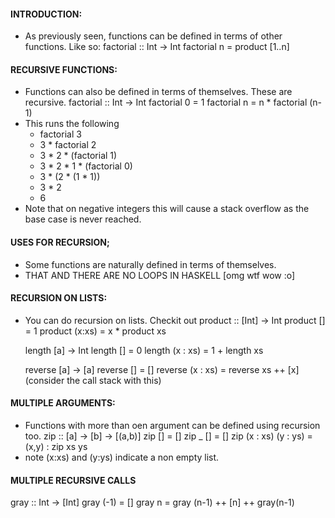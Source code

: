 #### INTRODUCTION:
- As previously seen, functions can be defined in terms of other functions. Like so:
	factorial :: Int -> Int
	factorial n = product [1..n]

#### RECURSIVE FUNCTIONS:
- Functions can also be defined in terms of themselves. These are recursive.
	factorial :: Int -> Int
	factorial 0 = 1
	factorial n = n * factorial (n-1)
- This runs the following
	- factorial 3
	- 3 * factorial 2
	- 3 * 2 * (factorial 1)
	- 3 * 2 * 1 * (factorial 0)
	- 3 * (2 * (1 * 1))
	- 3 * 2 
	- 6
- Note that on negative integers this will cause a stack overflow as the base case is never reached.


#### USES FOR RECURSION;
- Some functions are naturally defined in terms of themselves. 
- THAT AND THERE ARE NO LOOPS IN HASKELL [omg wtf wow :o]

#### RECURSION ON LISTS:
- You can do recursion on lists. Checkit out
	product :: [Int] -> Int
	product [] = 1
	product (x:xs) = x * product xs

	length [a] -> Int
	length [] = 0
	length (x : xs) = 1 + length xs

	reverse [a] -> [a]
	reverse [] = []
	reverse (x : xs) = reverse xs ++ [x]
	(consider the call stack with this)

#### MULTIPLE ARGUMENTS:
- Functions with more than oen argument can be defined using recursion too.
	zip :: [a] -> [b] -> [(a,b)]
	zip [] = []
	zip _ [] = []
	zip (x : xs) (y : ys) = (x,y) : zip xs ys 
- note (x:xs) and (y:ys) indicate a non empty list.

#### MULTIPLE RECURSIVE CALLS
gray :: Int -> [Int]
gray (-1) = []
gray n = gray (n-1) ++ [n] ++ gray(n-1)
